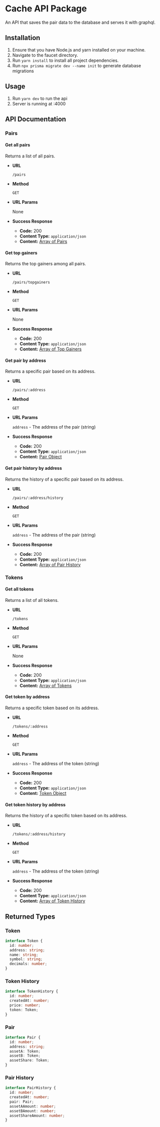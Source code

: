 # Cache API Package

An API that saves the pair data to the database and serves it with graphql.

## Installation

1. Ensure that you have Node.js and yarn installed on your machine.
2. Navigate to the faucet directory.
3. Run `yarn install` to install all project dependencies.
4. Run `npx prisma migrate dev --name init` to generate database migrations

## Usage
1. Run `yarn dev` to run the api
2. Server is running at :4000

## API Documentation

### Pairs

#### Get all pairs

Returns a list of all pairs.

- **URL**

  `/pairs`

- **Method**

  `GET`

- **URL Params**

  None

- **Success Response**

  - **Code:** 200
  - **Content Type:** `application/json`
  - **Content:** [Array of Pairs](#pair)

#### Get top gainers

Returns the top gainers among all pairs.

- **URL**

  `/pairs/topgainers`

- **Method**

  `GET`

- **URL Params**

  None

- **Success Response**

  - **Code:** 200
  - **Content Type:** `application/json`
  - **Content:** [Array of Top Gainers](#pairhistory)

#### Get pair by address

Returns a specific pair based on its address.

- **URL**

  `/pairs/:address`

- **Method**

  `GET`

- **URL Params**

  `address` - The address of the pair (string)

- **Success Response**

  - **Code:** 200
  - **Content Type:** `application/json`
  - **Content:** [Pair Object](#pair)

#### Get pair history by address

Returns the history of a specific pair based on its address.

- **URL**

  `/pairs/:address/history`

- **Method**

  `GET`

- **URL Params**

  `address` - The address of the pair (string)

- **Success Response**

  - **Code:** 200
  - **Content Type:** `application/json`
  - **Content:** [Array of Pair History](#pairhistory)

### Tokens

#### Get all tokens

Returns a list of all tokens.

- **URL**

  `/tokens`

- **Method**

  `GET`

- **URL Params**

  None

- **Success Response**

  - **Code:** 200
  - **Content Type:** `application/json`
  - **Content:** [Array of Tokens](#token)

#### Get token by address

Returns a specific token based on its address.

- **URL**

  `/tokens/:address`

- **Method**

  `GET`

- **URL Params**

  `address` - The address of the token (string)

- **Success Response**

  - **Code:** 200
  - **Content Type:** `application/json`
  - **Content:** [Token Object](#token)

#### Get token history by address

Returns the history of a specific token based on its address.

- **URL**

  `/tokens/:address/history`

- **Method**

  `GET`

- **URL Params**

  `address` - The address of the token (string)

- **Success Response**

  - **Code:** 200
  - **Content Type:** `application/json`
  - **Content:** [Array of Token History](#tokenhistory)

## Returned Types

### Token <a name="token"></a>

```typescript
interface Token {
  id: number;
  address: string;
  name: string;
  symbol: string;
  decimals: number;
}
```

### Token History <a name="tokenhistory"></a>

```typescript
interface TokenHistory {
  id: number;
  createdAt: number;
  price: number;
  token: Token;
}
```

### Pair <a name="pair"></a>

```typescript
interface Pair {
  id: number;
  address: string;
  assetA: Token;
  assetB: Token;
  assetShare: Token;
}
```

### Pair History <a name="pairhistory"></a>

```typescript
interface PairHistory {
  id: number;
  createdAt: number;
  pair: Pair;
  assetAAmount: number;
  assetBAmount: number;
  assetShareAmount: number;
}
```
